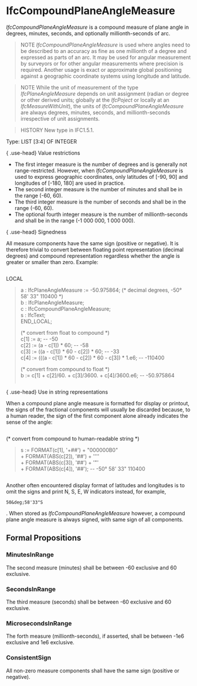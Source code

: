 # IfcCompoundPlaneAngleMeasure

_IfcCompoundPlaneAngleMeasure_ is a compound measure of plane angle in degrees, minutes, seconds, and optionally millionth-seconds of arc.

> NOTE  _IfcCompoundPlaneAngleMeasure_ is used where angles need to be described to an accuracy as fine as one millionth of a degree and expressed as parts of an arc. It may be used for angular measurement by surveyors or for other angular measurements where precision is required. Another usage is exact or approximate global positioning against a geographic coordinate systems using longitude and latitude.

> NOTE  While the unit of measurement of the type _IfcPlaneAngleMeasure_ depends on unit assignment (radian or degree or other derived units; globally at the _IfcPoject_ or locally at an _IfcMeasureWithUnit_), the units of _IfcCompoundPlaneAngleMeasure_ are always degrees, minutes, seconds, and millionth-seconds irrespective of unit assignments.

> HISTORY  New type in IFC1.5.1.

Type: LIST [3:4] OF INTEGER

{ .use-head}
Value restrictions

* The first integer measure is the number of degrees and is generally not range-restricted. However, when _IfcCompoundPlaneAngleMeasure_ is used to express geographic coordinates, only latitudes of [-90, 90] and longitudes of [-180, 180] are used in practice.
* The second integer measure is the number of minutes and shall be in the range (-60, 60).
* The third integer measure is the number of seconds and shall be in the range (-60, 60).
* The optional fourth integer measure is the number of millionth-seconds and shall be in the range (-1 000 000, 1 000 000).

{ .use-head}
Signedness

All measure components have the same sign (positive or negative). It is therefore trivial to convert between floating point representation (decimal degrees) and compound representation regardless whether the angle is greater or smaller than zero. Example:

> 
> ```
> 
LOCAL  
>   a : IfcPlaneAngleMeasure := -50.975864;  (\* decimal degrees, -50&deg; 58' 33" 110400 \*)  
>   b : IfcPlaneAngleMeasure;  
>   c : IfcCompoundPlaneAngleMeasure;  
>   s : IfcText;  
> END_LOCAL;  
>   
> (\* convert from float to compound \*)  
>   c[1] :=    a;                                           -- -50  
>   c[2] :=   (a - c[1]) \* 60;                              -- -58  
>   c[3] :=  ((a - c[1]) \* 60 - c[2]) \* 60;                 -- -33  
>   c[4] := (((a - c[1]) \* 60 - c[2]) \* 60 - c[3]) \* 1.e6;  -- -110400  
>   
> (\* convert from compound to float \*)  
>   b := c[1] + c[2]/60. + c[3]/3600. + c[4]/3600.e6;       -- -50.975864  
> 
> ```


{ .use-head}
Use in string representations

When a compound plane angle measure is formatted for display or printout, the signs of the fractional components will usually be discarded because, to a human reader, the sign of the first component alone already indicates the sense of the angle:

> 
> ```
> 
(\* convert from compound to human-readable string \*)  
>   s := FORMAT(c[1], '+##')     + "000000B0"  
>      + FORMAT(ABS(c[2]), '##') + ''''  
>      + FORMAT(ABS(c[3]), '##') + '"'  
>      + FORMAT(ABS(c[4]), '##');  -- -50&deg; 58' 33" 110400

> ```


Another often encountered display format of latitudes and longitudes is to omit the signs and print N, S, E, W indicators instead, for example, 
```
50&deg;58'33"S
```
. When stored as _IfcCompoundPlaneAngleMeasure_ however, a compound plane angle measure is always signed, with same sign of all components.

## Formal Propositions

### MinutesInRange
The second measure (minutes) shall be between -60 exclusive and 60 exclusive.

### SecondsInRange
The third measure (seconds) shall be between -60 exclusive and 60 exclusive.

### MicrosecondsInRange
The forth measure (millionth-seconds), if asserted, shall be between -1e6 exclusive and 1e6 exclusive.

### ConsistentSign
All non-zero measure components shall have the same sign (positive or negative).
